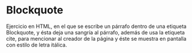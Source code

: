 # Blockquote
Ejercicio en HTML, en el que se escribe un párrafo dentro de una etiqueta Blockquote, y ésta deja una sangría al párrafo, además de usa la etiqueta cite, para mencionar al creador de la página y éste se muestra en pantalla con estilo de letra itálica.
